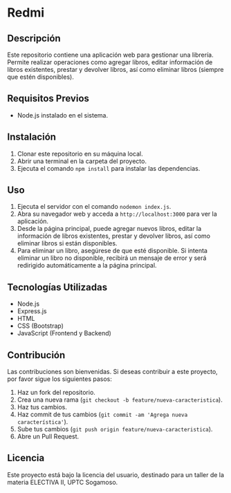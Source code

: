 # Redmi

## Descripción
Este repositorio contiene una aplicación web para gestionar una librería. Permite realizar operaciones como agregar libros, editar información de libros existentes, prestar y devolver libros, así como eliminar libros (siempre que estén disponibles).

## Requisitos Previos
- Node.js instalado en el sistema.

## Instalación
1. Clonar este repositorio en su máquina local.
2. Abrir una terminal en la carpeta del proyecto.
3. Ejecuta el comando `npm install` para instalar las dependencias.

## Uso
1. Ejecuta el servidor con el comando `nodemon index.js`.
2. Abra su navegador web y acceda a `http://localhost:3000` para ver la aplicación.
3. Desde la página principal, puede agregar nuevos libros, editar la información de libros existentes, prestar y devolver libros, así como eliminar libros si están disponibles.
4. Para eliminar un libro, asegúrese de que esté disponible. Si intenta eliminar un libro no disponible, recibirá un mensaje de error y será redirigido automáticamente a la página principal.

## Tecnologías Utilizadas
- Node.js
- Express.js
- HTML
- CSS (Bootstrap)
- JavaScript (Frontend y Backend)

## Contribución
Las contribuciones son bienvenidas. Si deseas contribuir a este proyecto, por favor sigue los siguientes pasos:
1. Haz un fork del repositorio.
2. Crea una nueva rama (`git checkout -b feature/nueva-caracteristica`).
3. Haz tus cambios.
4. Haz commit de tus cambios (`git commit -am 'Agrega nueva característica'`).
5. Sube tus cambios (`git push origin feature/nueva-caracteristica`).
6. Abre un Pull Request.

## Licencia
Este proyecto está bajo la licencia del usuario, destinado para un taller de la materia ELECTIVA II, UPTC Sogamoso.
